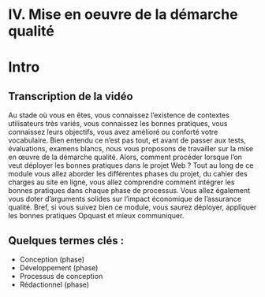 # IV. Mise en oeuvre de la démarche qualité

# Intro

## Transcription de la vidéo

Au stade où vous en êtes, vous connaissez l’existence de contextes utilisateurs très variés, vous connaissez les bonnes pratiques, vous connaissez leurs objectifs, vous avez amélioré ou conforté votre vocabulaire. Bien entendu ce n’est pas tout, et avant de passer aux tests, évaluations, examens blancs, nous vous proposons de travailler sur la mise en œuvre de la démarche qualité.
Alors, comment procéder lorsque l’on veut déployer les bonnes pratiques dans le projet Web ? Tout au long de ce module vous allez aborder les différentes phases du projet, du cahier des charges au site en ligne, vous allez comprendre comment intégrer les bonnes pratiques dans chaque phase de processus. Vous allez également vous doter d’arguments solides sur l’impact économique de l’assurance qualité. Bref, si vous suivez bien ce module, vous saurez déployer, appliquer les bonnes pratiques Opquast et mieux communiquer.

## Quelques termes clés :

- Conception (phase)
- Développement (phase)
- Processus de conception
- Rédactionnel (phase)